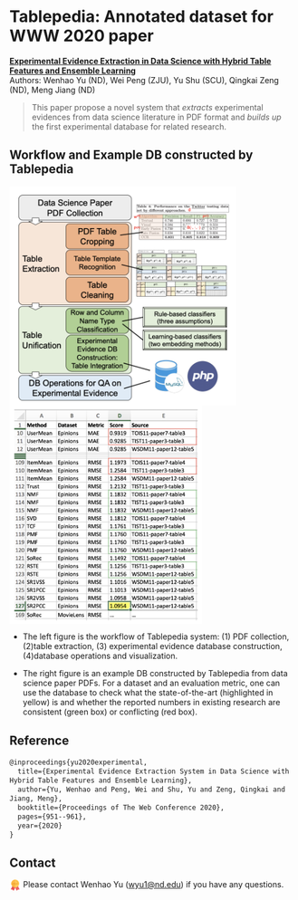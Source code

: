 # Tablepedia: Annotated dataset for WWW 2020 paper 


**[Experimental Evidence Extraction in Data Science with Hybrid Table Features and Ensemble Learning](https://wyu97.github.io/papers/C2_WWW_2020.pdf)** <br>
Authors: Wenhao Yu (ND), Wei Peng (ZJU), Yu Shu (SCU), Qingkai Zeng (ND), Meng Jiang (ND)

> This paper propose a novel system that _extracts_ experimental evidences from data science literature in PDF format and _builds up_ the first experimental database for related research.


## Workflow and Example DB constructed by Tablepedia

<img src="img/workflow.png" width="400" align=center>  <img src="img/example.png" width="340" align=center> 
  
- The left figure is the workflow of Tablepedia system: (1) PDF collection, (2)table extraction, (3) experimental evidence database construction, (4)database operations and visualization.

- The right figure is an example DB constructed by Tablepedia from data science paper PDFs. For a dataset and an evaluation metric, one can use the database to check what the state-of-the-art (highlighted in yellow) is and whether the reported numbers in existing research are consistent (green box) or conflicting (red box).


## Reference
```
@inproceedings{yu2020experimental,
  title={Experimental Evidence Extraction System in Data Science with Hybrid Table Features and Ensemble Learning},
  author={Yu, Wenhao and Peng, Wei and Shu, Yu and Zeng, Qingkai and Jiang, Meng},
  booktitle={Proceedings of The Web Conference 2020},
  pages={951--961},
  year={2020}
}
```


## Contact
<img src="img/ack.png" width="20" align=center> Please contact Wenhao Yu (wyu1@nd.edu) if you have any questions.
